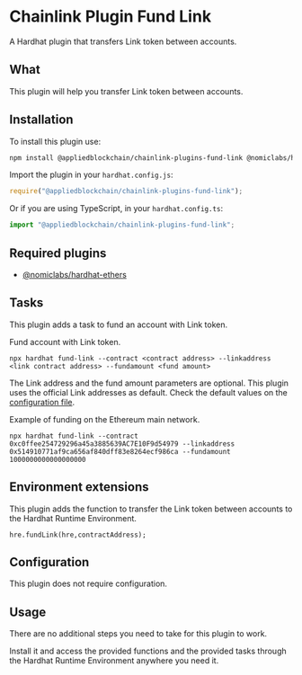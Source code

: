 # Chainlink Plugin Fund Link

A Hardhat plugin that transfers Link token between accounts.

## What

This plugin will help you transfer Link token between accounts.

## Installation

To install this plugin use:

```bash
npm install @appliedblockchain/chainlink-plugins-fund-link @nomiclabs/hardhat-ethers --save
```

Import the plugin in your `hardhat.config.js`:

```js
require("@appliedblockchain/chainlink-plugins-fund-link");
```

Or if you are using TypeScript, in your `hardhat.config.ts`:

```ts
import "@appliedblockchain/chainlink-plugins-fund-link";
```

## Required plugins

- [@nomiclabs/hardhat-ethers](https://github.com/nomiclabs/hardhat/tree/master/packages/hardhat-ethers)

## Tasks

This plugin adds a task to fund an account with Link token.

Fund account with Link token.
```
npx hardhat fund-link --contract <contract address> --linkaddress <link contract address> --fundamount <fund amount>
```

The Link address and the fund amount parameters are optional. This plugin uses the official Link addresses as default. Check the default values on the [configuration file]("https://github.com/appliedblockchain/chainlink-consumer/tree/master/plugins/fund-link/src/config.ts").

Example of funding on the Ethereum main network.
```
npx hardhat fund-link --contract 0xc0ffee254729296a45a3885639AC7E10F9d54979 --linkaddress 0x514910771af9ca656af840dff83e8264ecf986ca --fundamount 1000000000000000000
```

## Environment extensions

This plugin adds the function to transfer the Link token between accounts to the Hardhat Runtime Environment.

```
hre.fundLink(hre,contractAddress);
```

## Configuration

This plugin does not require configuration.

## Usage

There are no additional steps you need to take for this plugin to work.

Install it and access the provided functions and the provided tasks through the Hardhat Runtime Environment anywhere you need it.

